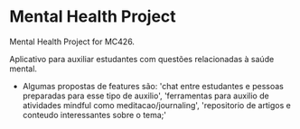 # Mental Health Project
Mental Health Project for MC426.

Aplicativo para auxiliar estudantes com questões relacionadas à saúde mental.
- Algumas propostas de features são: 'chat entre estudantes e pessoas preparadas para esse tipo de auxilio', 'ferramentas para auxilio de atividades mindful como meditacao/journaling', 'repositorio de artigos e conteudo interessantes sobre o tema;'
